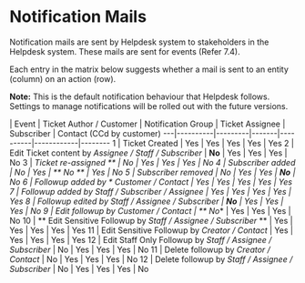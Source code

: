 # Notification Mails

Notification mails are sent by Helpdesk system to stakeholders in the Helpdesk system. These mails are sent for events (Refer 7.4).

Each entry in the matrix below suggests whether a mail is sent to an entity (column) on an action (row).

**Note:** This is the default notification behaviour that Helpdesk follows. Settings to manage notifications will be rolled out with the future versions.

  | Event | Ticket Author / Customer | Notification Group | Ticket Assignee | Subscriber | Contact (CCd by customer)
---|----------|---------|-------|----------|------------|--------
 1 | Ticket Created | Yes | Yes | Yes | Yes | Yes
 2 | Edit Ticket content by *Assignee / Staff / Subscriber* | **No** | Yes | Yes | Yes | No
 3 | **Ticket re-assigned ** | No | Yes | Yes | Yes | No
 4 | Subscriber added | No | Yes | ** No ** | Yes | No
 5 | Subscriber removed | No | Yes | Yes | **No** | No
 6 | Followup added by * Customer / Contact* | Yes | Yes | Yes | Yes | Yes
 7 | Followup added by *Staff / Subscriber / Assignee* | Yes | Yes | Yes | Yes | Yes
 8 | Followup edited by *Staff / Assignee / Subscriber* | **No** | Yes | Yes | Yes | No
 9 | Edit followup by *Customer / Contact* | ** No** | Yes | Yes | Yes | No
10 | ** Edit Sensitive Followup by *Staff / Assignee / Subscriber* ** | Yes | Yes | Yes | Yes | Yes
11 | Edit Sensitive Followup by *Creator / Contact* | Yes | Yes | Yes | Yes | Yes
12 | Edit Staff Only Followup by *Staff / Assignee / Subscriber* | No | Yes | Yes | Yes | No
11 | Delete followup by *Creator / Contact* | No | Yes | Yes | Yes | No
12 | Delete followup by *Staff / Assignee / Subscriber* | No | Yes | Yes | Yes | No
